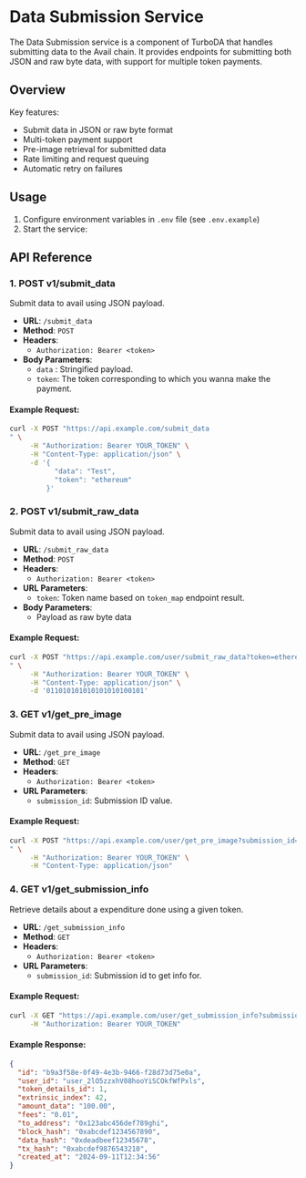 # Data Submission Service

The Data Submission service is a component of TurboDA that handles submitting data to the Avail chain. It provides endpoints for submitting both JSON and raw byte data, with support for multiple token payments.

## Overview

Key features:

- Submit data in JSON or raw byte format
- Multi-token payment support
- Pre-image retrieval for submitted data
- Rate limiting and request queuing
- Automatic retry on failures

## Usage

1. Configure environment variables in `.env` file (see `.env.example`)
2. Start the service:

## API Reference

### 1. POST v1/submit_data

Submit data to avail using JSON payload.

- **URL**: `/submit_data`
- **Method**: `POST`
- **Headers**:
  - `Authorization: Bearer <token>`
- **Body Parameters**:
  - `data` : Stringified payload.
  - `token`: The token corresponding to which you wanna make the payment.

#### Example Request:

```bash
curl -X POST "https://api.example.com/submit_data
" \
     -H "Authorization: Bearer YOUR_TOKEN" \
     -H "Content-Type: application/json" \
     -d '{
           "data": "Test",
           "token": "ethereum"
         }'

```

### 2. POST v1/submit_raw_data

Submit data to avail using JSON payload.

- **URL**: `/submit_raw_data`
- **Method**: `POST`
- **Headers**:
  - `Authorization: Bearer <token>`
- **URL Parameters**:
  - `token`: Token name based on `token_map` endpoint result.
- **Body Parameters**:
  - Payload as raw byte data

#### Example Request:

```bash
curl -X POST "https://api.example.com/user/submit_raw_data?token=ethereum
" \
     -H "Authorization: Bearer YOUR_TOKEN" \
     -H "Content-Type: application/json" \
     -d '011010101010101010100101'

```

### 3. GET v1/get_pre_image

Submit data to avail using JSON payload.

- **URL**: `/get_pre_image`
- **Method**: `GET`
- **Headers**:
  - `Authorization: Bearer <token>`
- **URL Parameters**:
  - `submission_id`: Submission ID value.

#### Example Request:

```bash
curl -X POST "https://api.example.com/user/get_pre_image?submission_id="<SUBMISSION_ID>"
" \
     -H "Authorization: Bearer YOUR_TOKEN" \
     -H "Content-Type: application/json"

```

### 4. GET v1/get_submission_info

Retrieve details about a expenditure done using a given token.

- **URL**: `/get_submission_info`
- **Method**: `GET`
- **Headers**:
  - `Authorization: Bearer <token>`
- **URL Parameters**:
  - `submission_id`: Submission id to get info for.

#### Example Request:

```bash
curl -X GET "https://api.example.com/user/get_submission_info?submission_id=b9a3f58e-0f49-4e3b-9466-f28d73d75e0a" \
     -H "Authorization: Bearer YOUR_TOKEN"
```

#### Example Response:

```json
{
  "id": "b9a3f58e-0f49-4e3b-9466-f28d73d75e0a",
  "user_id": "user_2lO5zzxhV08hooYiSCOkfWfPxls",
  "token_details_id": 1,
  "extrinsic_index": 42,
  "amount_data": "100.00",
  "fees": "0.01",
  "to_address": "0x123abc456def789ghi",
  "block_hash": "0xabcdef1234567890",
  "data_hash": "0xdeadbeef12345678",
  "tx_hash": "0xabcdef9876543210",
  "created_at": "2024-09-11T12:34:56"
}
```
